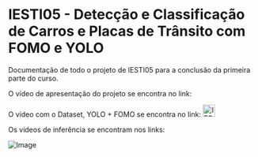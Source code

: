 # IESTI05 - Detecção e Classificação de Carros e Placas de Trânsito com FOMO e YOLO
Documentação de todo o projeto de IESTI05 para a conclusão da primeira parte do curso.

O vídeo de apresentação do projeto se encontra no link: 

O vídeo com o Dataset, YOLO + FOMO se encontra no link: 
<a href="https://youtu.be/fok5wJpBw3U">
  <img src="https://upload.wikimedia.org/wikipedia/commons/thumb/0/09/YouTube_full-color_icon_%282017%29.svg/1024px-YouTube_full-color_icon_%282017%29.svg.png" width="25" alt="IESTI05 - Dataset + FOMO + YOLO">
</a>

Os vídeos de inferência se encontram nos links:

![Image](https://github.com/user-attachments/assets/6bcde560-3683-4d50-a96b-c589986e374e)
